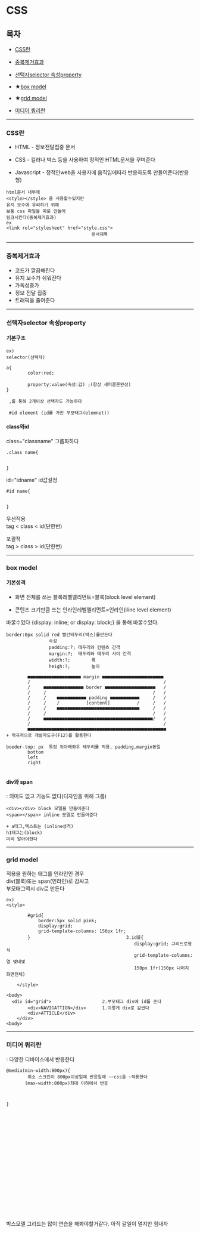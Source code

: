  # CSS 

## 목차
+ [CSS란](#css란)

+ [중복제거효과](#중복제거효과)

+ [선택자selector 속성property](#선택자selector-속성property)

+ ★[box model](#box-model)

+ ★[grid model](#grid-model)

+ [미디어 쿼리란](#미디어-쿼리란)

----------------------

### CSS란

+ HTML - 정보전달집중 문서

+ CSS - 컬러나 박스 등을 사용하여 정적인 HTML문서을 꾸며준다

+ Javascript - 정적인web을 사용자에 움직임에따라 반응하도록 만들어준다(반응형) 
~~~
html문서 내부에
<style></style> 을 사용할수있지만
유지 보수에 유리하기 위해
보통 css 파일을 따로 만들어
링크시킨다(중복제거효과)
ex
<link rel="stylesheet" href="style.css">
                                문서제목
~~~

----------------------

### 중복제거효과

+ 코드가 깔끔해진다
+ 유지 보수가 쉬워진다
+ 가독성증가
+ 정보 전달 집중
+ 트래픽을 줄여준다

----------------------

### 선택자selector 속성property

#### 기본구조
~~~
ex)
selector(선택자) 

a{
        color:red;
        
        property:value(속성:값) ;(항상 세미클론완성)
}

 ,를 통해 2개이상 선택자도 가능하다

 #id element (id를 가진 부모태그(elemnet))
~~~

#### class와id

class="classname" 그룹화하다
~~~
.class name{


}
~~~
id="idname" id값설정
~~~
#id name{


}
~~~

우선적용<br/>
tag < class < id(단한번)<br/>

포괄적<br/>
tag > class > id(단한번)

----------------------

### box model

#### 기본성격

+ 화면 전체를 쓰는 블록레벨엘리먼트=블록(block level element)<br/>

+ 콘텐츠 크기만큼 쓰는 인라인레벨엘리먼트=인라인(iline level element)


바꿀수있다
{display: inline; or display: block;} 을 통해 바꿀수있다.
~~~
border:0px solid red 빨간테두리(박스)를만든다
                속성
                padding:?; 테두리와 컨텐츠 간격
                margin:?;  테두리와 테두리 사이 간격
                width:?;        폭
                heigh:?;        높이
            
        ■■■■■■■■■■■■■■■■■■■■ margin ■■■■■■■■■■■■■■■■■■■■■■■
        /                                                  /
        /     ■■■■■■■■■■■■■■■ border ■■■■■■■■■■■■■■■■■■■   /
        /     /                                        /   /
        /     /    ■■■■■■■■■■■ padding ■■■■■■■■■■■     /   /
        /     /    /          [content]          /     /   /
        /     /    ■■■■■■■■■■■■■■■■■■■■■■■■■■■■■■■     /   /
        /     /                                        /   /
        /     ■■■■■■■■■■■■■■■■■■■■■■■■■■■■■■■■■■■■■■■■■/   /
        /                                                  /
        ■■■■■■■■■■■■■■■■■■■■■■■■■■■■■■■■■■■■■■■■■■■■■■■■■■■■
+ 적극적으로 개발자도구(F12)를 활용한다

boeder-top: px  특정 위아래좌우 테두리를 적용, padding,margin동일
        bottom
        left
        right


~~~

#### div와 span

: 의미도 없고 기능도 없다(디자인을 위해 그룹)
~~~
<div></div> block 모델을 만들어준다
<span></span> inline 모델로 만들어준다

+ a태그,텍스트는 (inline성격)
h1태그는(block)
미리 알아야한다
~~~

----------------------

### grid model

적용을 원하는 태그를 인라인인 경우<br/>
div(블록)또는 span(인라인)로 감싸고<br>
부모태그역시 div로 만든다

~~~
ex)
<style>
                                
        #grid{                                  
            border:5px solid pink;              
            display:grid;                               
            grid-template-columns: 150px 1fr;              
        }                                    3.id를{
                                                display:grid; 그리드로형식
                                                grid-template-columns: 열 몇대몇
                                                150px 1fr(150px 나머지 화면전체)
                    
    </style>

<body>
  <div id="grid">                   2.부모태그 div에 id를 준다
        <div>NAVIGATTION</div>      1.이렇게 div로 감싼다
        <div>ATTICLE</div>
    </div>
<body>
~~~

----------------------

### 미디어 쿼리란
: 다양한 디바이스에서 반응한다

~~~
@media(min-width:800px){
        최소 스크린이 800px이상일때 반응일때 ~~css을 ~적용한다
       (max-width:800px)최대 이하에서 반응


       
}
~~~



<br/>
<br/>
<br/>
<br/>
<br/>
<br/>
<br/>
<br/>
<br/>
<br/>
<br/>
<br/>
<br/>
<br/>
<br/>
<br/>
<br/>
박스모델 그리드는 많이 연습을 해봐야할거같다.
아직 갈일이 멀지만 힘내자
